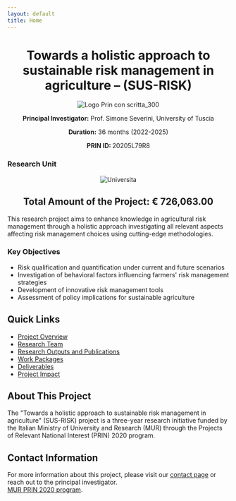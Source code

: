 ```yaml
---
layout: default
title: Home
---
```



<!-- ──────────────────────────────────────────────
     SUS-RISK: Centered hero block for GitHub READMEs
     Tested June 2025 on github.com
     ────────────────────────────────────────────── -->

<div align="center">

<!-- Main title -->
<h1>Towards a holistic approach to sustainable risk management in agriculture – (SUS-RISK)</h1>

<!-- Project logo -->
<p align="center">
  <img src="https://github.com/user-attachments/assets/62c034a3-3cd5-47b6-9479-75ea773e61ec"
       alt="Logo Prin con scritta_300">
</p>

<!-- Key project metadata -->
<p><strong>Principal Investigator:</strong> Prof. Simone Severini, University of Tuscia  

     
<strong>Duration:</strong> 36 months (2022-2025)   

<strong> PRIN ID: </strong>  20205L79R8 </p>


</div>




### Research Unit

<p align="center">
  <img src="https://github.com/user-attachments/assets/80a2d42a-c67a-42c3-87c6-e8aa561bb689" alt="Universita"/>
</p>

<div align="center">
<h2> Total Amount of the Project: € 726,063.00 </h2>
</div>

This research project aims to enhance knowledge in agricultural risk management through a holistic approach investigating all relevant aspects affecting risk management choices using cutting-edge methodologies.

### Key Objectives

- Risk qualification and quantification under current and future scenarios
- Investigation of behavioral factors influencing farmers' risk management strategies
- Development of innovative risk management tools
- Assessment of policy implications for sustainable agriculture

## Quick Links

- [Project Overview](about/Project_Overview.md)
- [Research Team](about/team.md)
- [Research Outputs and Publications](research/publications.md)
- [Work Packages](research/work-packages.md)
- [Deliverables](research/Deliverables_Reports_PB.md)
- [Project Impact](research/Projec_Impact.md)



## About This Project

The "Towards a holistic approach to sustainable risk management in agriculture" (SUS-RISK) project is a three-year research initiative funded by the Italian Ministry of University and Research (MUR) through the Projects of Relevant National Interest (PRIN) 2020 program.

## Contact Information

For more information about this project, please visit our [contact page](about/contact.md) or reach out to the principal investigator.\
[MUR PRIN 2020 program](https://prin.mur.gov.it/Iniziative/Detail?key=03Z2J0R14R1GqN6%2BEURBSg%3D%3D).

